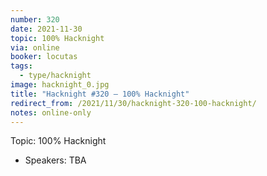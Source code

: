 ```yaml
---
number: 320
date: 2021-11-30
topic: 100% Hacknight
via: online
booker: locutas
tags:
  - type/hacknight
image: hacknight_0.jpg
title: "Hacknight #320 – 100% Hacknight"
redirect_from: /2021/11/30/hacknight-320-100-hacknight/
notes: online-only
---
```


Topic:
100% Hacknight

+ Speakers:
TBA
